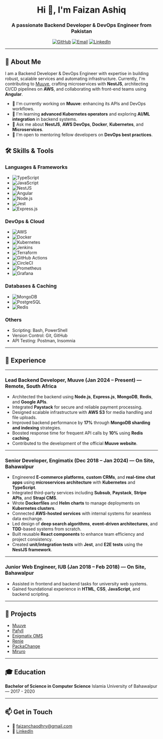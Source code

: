 <h1 align="center">Hi 👋, I'm Faizan Ashiq</h1>
<h3 align="center">A passionate Backend Developer & DevOps Engineer from Pakistan</h3>

<p align="center">
  <a href="https://github.com/faizanashiq"><img src="https://img.shields.io/badge/GitHub-%23121011.svg?style=for-the-badge&logo=github&logoColor=white" alt="GitHub"></a>
  <a href="mailto:faizanchaodhry@gmail.com"><img src="https://img.shields.io/badge/Email-%23D14836.svg?style=for-the-badge&logo=gmail&logoColor=white" alt="Email"></a>
  <a href="https://linkedin.com/in/faizan-ashiq"><img src="https://img.shields.io/badge/LinkedIn-%230077B5.svg?style=for-the-badge&logo=linkedin&logoColor=white" alt="LinkedIn"></a>
</p>

---

## 🚀 About Me

I am a Backend Developer & DevOps Engineer with expertise in building robust, scalable services and automating
infrastructure. Currently, I'm contributing to [Muuve](https://muuve.co.za), crafting microservices with **NestJS**,
architecting CI/CD pipelines on **AWS**, and collaborating with front-end teams using **Angular**.

- 🔭 I'm currently working on **Muuve**: enhancing its APIs and DevOps workflows.
- 🌱 I'm learning **advanced Kubernetes operators** and exploring **AI/ML integration** in backend systems.
- 💬 Ask me about **NestJS**, **AWS DevOps**, **Docker**, **Kubernetes**, and **Microservices**.
- 👯 I'm open to mentoring fellow developers on **DevOps best practices**.

## 🛠️ Skills & Tools

### Languages & Frameworks

- ![TypeScript](https://img.shields.io/badge/TypeScript-%23007ACC.svg?style=flat-square&logo=typescript&logoColor=white)
- ![JavaScript](https://img.shields.io/badge/JavaScript-%23F7DF1E.svg?style=flat-square&logo=javascript&logoColor=black)
- ![NestJS](https://img.shields.io/badge/NestJS-E0234E.svg?style=flat-square&logo=nestjs&logoColor=white)
- ![Angular](https://img.shields.io/badge/Angular-DD0031.svg?style=flat-square&logo=angular&logoColor=white)
- ![Node.js](https://img.shields.io/badge/Node.js-339933.svg?style=flat-square&logo=nodedotjs&logoColor=white)
- ![Jest](https://img.shields.io/badge/Jest-%23C21325.svg?style=flat-square&logo=jest&logoColor=white)
- ![Express.js](https://img.shields.io/badge/Express.js-%23404d59.svg?style=flat-square&logo=express&logoColor=white)

### DevOps & Cloud

- ![AWS](https://img.shields.io/badge/AWS-%23FF9900.svg?style=flat-square&logo=amazonaws&logoColor=white)
- ![Docker](https://img.shields.io/badge/Docker-%2302497B.svg?style=flat-square&logo=docker&logoColor=white)
- ![Kubernetes](https://img.shields.io/badge/Kubernetes-%2313264F.svg?style=flat-square&logo=kubernetes&logoColor=white)
- ![Jenkins](https://img.shields.io/badge/Jenkins-%23D24939.svg?style=flat-square&logo=jenkins&logoColor=white)
- ![Terraform](https://img.shields.io/badge/Terraform-%235835CC.svg?style=flat-square&logo=terraform&logoColor=white)
- ![GitHub Actions](https://img.shields.io/badge/GitHub%20Actions-%232671E5.svg?style=flat-square&logo=githubactions&logoColor=white)
- ![CircleCI](https://img.shields.io/badge/CircleCI-%23161616.svg?style=flat-square&logo=circleci&logoColor=white)
- ![Prometheus](https://img.shields.io/badge/Prometheus-%23E6522C.svg?style=flat-square&logo=prometheus&logoColor=white)
- ![Grafana](https://img.shields.io/badge/Grafana-%23F46800.svg?style=flat-square&logo=grafana&logoColor=white)

### Databases & Caching

- ![MongoDB](https://img.shields.io/badge/MongoDB-%2347A248.svg?style=flat-square&logo=mongodb&logoColor=white)
- ![PostgreSQL](https://img.shields.io/badge/PostgreSQL-%23336791.svg?style=flat-square&logo=postgresql&logoColor=white)
- ![Redis](https://img.shields.io/badge/Redis-%23DC382D.svg?style=flat-square&logo=redis&logoColor=white)

### Others

- Scripting: Bash, PowerShell
- Version Control: Git, GitHub
- API Testing: Postman, Insomnia

---

## 💼 Experience

---

### Lead Backend Developer, Muuve (Jan 2024 – Present) — Remote, South Africa

- Architected the backend using **Node.js**, **Express.js**, **MongoDB**, **Redis**, and **Google APIs**.
- Integrated **Paystack** for secure and reliable payment processing.
- Designed scalable infrastructure with **AWS S3** for media handling and file uploads.
- Improved backend performance by **17%** through **MongoDB sharding and indexing** strategies.
- Boosted response time for frequent API calls by **10%** using **Redis caching**.
- Contributed to the development of the official **Muuve website**.

---

### Senior Developer, Engimatix (Dec 2018 – Jan 2024) — On Site, Bahawalpur

- Engineered **E-commerce platforms**, **custom CRMs**, and **real-time chat apps** using **microservices architecture**
  with **Kubernetes** and **TypeScript**.
- Integrated third-party services including **Subsub**, **Paystack**, **Stripe APIs**, and **Strapi CMS**.
- Wrote **Dockerfiles** and **Helm charts** to manage deployments on **Kubernetes clusters**.
- Connected **AWS-hosted services** with internal systems for seamless data exchange.
- Led design of **deep search algorithms**, **event-driven architectures**, and **TDD**-based systems from scratch.
- Built reusable **React components** to enhance team efficiency and project consistency.
- Created **unit/integration tests** with **Jest**, and **E2E tests** using the **NestJS framework**.

---

### Junior Web Engineer, IUB (Jan 2018 – Feb 2018) — On Site, Bahawalpur

- Assisted in frontend and backend tasks for university web systems.
- Gained foundational experience in **HTML**, **CSS**, **JavaScript**, and backend scripting.

---

## 📂 Projects

- [Muuve](https://muuve.co.za/)
- [Pafyll](https://pafyll.com/en-NO)
- [Enigmatix OMS](https://www.oms.enigmatix.co/)
- [Renie](https://www.renie.io/)
- [PackaChange](https://packachange.com/)
- [Miruro](https://www.miruro.tv/)

---

## 🎓 Education

**Bachelor of Science in Computer Science** Islamia University of Bahawalpur — 2017 - 2020

---

## 📫 Get in Touch

- 📧 faizanchaodhry@gmail.com
- 🔗 [LinkedIn](https://linkedin.com/in/faizan-ashiq)
